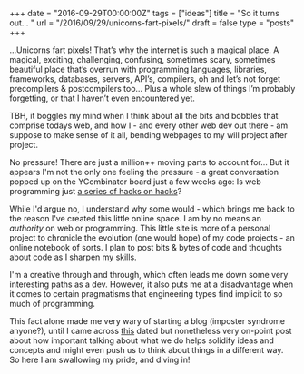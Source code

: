 +++
date = "2016-09-29T00:00:00Z"
tags = ["ideas"]
title = "So it turns out... "
url = "/2016/09/29/unicorns-fart-pixels/"
draft = false
type = "posts"
+++

…Unicorns fart pixels! That’s why the internet is such a magical place. A magical, exciting, challenging, confusing, sometimes scary, sometimes beautiful place that’s overrun with programming languages, libraries, frameworks, databases, servers, API’s, compilers, oh and let’s not forget precompilers & postcompilers too… Plus a whole slew of things I’m probably forgetting, or that I haven’t even encountered yet.

TBH, it boggles my mind when I think about all the bits and bobbles that comprise todays web, and how I - and every other web dev out there - am suppose to make sense of it all, bending webpages to my will project after project.

No pressure! There are just a million++ moving parts to account for… But it appears I'm not the only one feeling the pressure - a great conversation popped up on the YCombinator board just a few weeks ago: Is web programming just [a series of hacks on hacks](https://news.ycombinator.com/item?id=12477190)?

While I'd argue no, I understand why some would - which brings me back to the reason I've created this little online space. I am by no means an _authority_ on web or programming. This little site is more of a personal project to chronicle the evolution (one would hope) of my code projects - an online notebook of sorts. I plan to post bits & bytes of code and thoughts about code as I sharpen my skills.

I'm a creative through and through, which often leads me down some very interesting paths as a dev. However, it also puts me at a disadvantage when it comes to certain pragmatisms that engineering types find implicit to so much of programming.

This fact alone made me very wary of starting a blog (imposter syndrome anyone?), until I came across [this](http://alistapart.com/blog/post/writing-to-think) dated but nonetheless very on-point post about how important talking about what we do helps solidify ideas and concepts and might even push us to think about things in a different way. So here I am swallowing my pride, and diving in!
